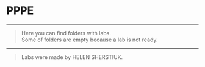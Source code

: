 # PPPE
***
> Here you can find folders with labs.<br/>
> Some of folders are empty because a lab is not ready.
***
> Labs were made by HELEN SHERSTIUK.
